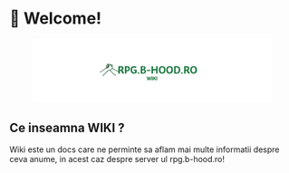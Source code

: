 # 🎊 Welcome!

<figure><img src=".gitbook/assets/Untitled-1 (1).png" alt=""><figcaption></figcaption></figure>



## Ce inseamna WIKI ?

Wiki este un docs care ne perminte sa aflam mai multe informatii despre ceva anume, in acest caz despre server ul rpg.b-hood.ro!

